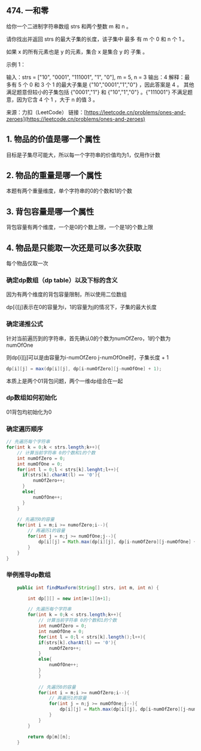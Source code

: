 ## 474. 一和零
给你一个二进制字符串数组 strs 和两个整数 m 和 n 。

请你找出并返回 strs 的最大子集的长度，该子集中 最多 有 m 个 0 和 n 个 1 。

如果 x 的所有元素也是 y 的元素，集合 x 是集合 y 的 子集 。



示例 1：

输入：strs = ["10", "0001", "111001", "1", "0"], m = 5, n = 3
输出：4
解释：最多有 5 个 0 和 3 个 1 的最大子集是 {"10","0001","1","0"} ，因此答案是 4 。
其他满足题意但较小的子集包括 {"0001","1"} 和 {"10","1","0"} 。{"111001"} 不满足题意，因为它含 4 个 1 ，大于 n 的值 3 。

来源：力扣（LeetCode）
链接：[https://leetcode.cn/problems/ones-and-zeroes](https://leetcode.cn/problems/ones-and-zeroes)



## 1. 物品的价值是哪一个属性

目标是子集尽可能大，所以每一个字符串的价值均为1，仅用作计数

## 2. 物品的重量是哪一个属性

本题有两个重量维度，单个字符串的0的个数和1的个数

## 3. 背包容量是哪一个属性

背包容量有两个维度，一个是0的个数上限，一个是1的个数上限

## 4. 物品是只能取一次还是可以多次获取

每个物品仅取一次



### 确定dp数组（dp table）以及下标的含义

因为有两个维度的背包容量限制，所以使用二位数组

dp[i][j]表示在0的容量为i，1的容量为j的情况下，子集的最大长度

### 确定递推公式

针对当前遍历到的字符串，首先确认0的个数为numOfZero，1的个数为numOfOne

则dp[i][j]可以是由容量为i-numOfZero j-numOfOne时，子集长度 + 1

```Java
dp[i][j] = max(dp[i][j], dp[i-numOfZero][j-numOfOne] + 1);
```

本质上是两个01背包问题，两个一维dp组合在一起

### dp数组如何初始化

01背包均初始化为0

### 确定遍历顺序

```Java
// 先遍历每个字符串
for(int k = 0;k < strs.length;k++){
    // 计算当前字符串 0的个数和1的个数
    int numOfZero = 0;
    int numOfOne = 0;
    for(int l = 0;l < strs[k].lenght;l++){
      if(strs[k].charAt(l) == '0'){
          numOfZero++;
      }
      else{
          numOfOne++;
      }
    }
    
    // 先遍历0的容量
    for(int i = m;i >= numofZero;i--){
        // 再遍历1的容量
        for(int j = n;j >= numOfOne;j--){
            dp[i][j] = Math.max(dp[i][j], dp[i-numOfZero][j-numOfOne] + 1);
        }
    }
}
```

### 举例推导dp数组

```Java
    public int findMaxForm(String[] strs, int m, int n) {

        int dp[][] = new int[m+1][n+1];

        // 先遍历每个字符串
        for(int k = 0;k < strs.length;k++){
            // 计算当前字符串 0的个数和1的个数
            int numOfZero = 0;
            int numOfOne = 0;
            for(int l = 0;l < strs[k].length();l++){
            if(strs[k].charAt(l) == '0'){
                numOfZero++;
            }
            else{
                numOfOne++;
            }
            }
            
            // 先遍历0的容量
            for(int i = m;i >= numOfZero;i--){
                // 再遍历1的容量
                for(int j = n;j >= numOfOne;j--){
                    dp[i][j] = Math.max(dp[i][j], dp[i-numOfZero][j-numOfOne] + 1);
                }
            }
        }

        return dp[m][n];
    }
```